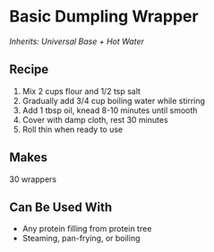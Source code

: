 # Basic Dumpling Wrapper

*Inherits: Universal Base + Hot Water*

## Recipe
1. Mix 2 cups flour and 1/2 tsp salt
2. Gradually add 3/4 cup boiling water while stirring
3. Add 1 tbsp oil, knead 8-10 minutes until smooth
4. Cover with damp cloth, rest 30 minutes
5. Roll thin when ready to use

## Makes
30 wrappers

## Can Be Used With
- Any protein filling from protein tree
- Steaming, pan-frying, or boiling
